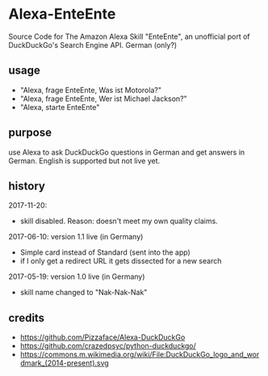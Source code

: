 # Alexa-EnteEnte
Source Code for The Amazon Alexa Skill "EnteEnte", an unofficial port of DuckDuckGo's Search Engine API.
German (only?)

## usage
- "Alexa, frage EnteEnte, Was ist Motorola?"
- "Alexa, frage EnteEnte, Wer ist Michael Jackson?"
- "Alexa, starte EnteEnte"

## purpose 

use Alexa to ask DuckDuckGo questions in German and get answers in German. English is supported but not live yet.

## history

2017-11-20:
- skill disabled. Reason: doesn't meet my own quality claims.

2017-06-10:  version 1.1 live (in Germany)
- Simple card instead of Standard (sent into the app)
- if I only get a redirect URL it gets dissected for a new search

2017-05-19:  version 1.0 live (in Germany)
- skill name changed to "Nak-Nak-Nak"

## credits

- https://github.com/Pizzaface/Alexa-DuckDuckGo
- https://github.com/crazedpsyc/python-duckduckgo/
- https://commons.m.wikimedia.org/wiki/File:DuckDuckGo_logo_and_wordmark_(2014-present).svg
